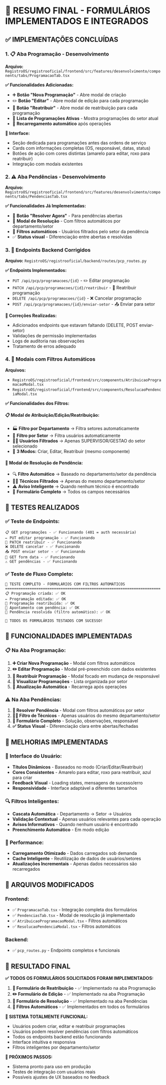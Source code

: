 # 🎯 RESUMO FINAL - FORMULÁRIOS IMPLEMENTADOS E INTEGRADOS

## ✅ IMPLEMENTAÇÕES CONCLUÍDAS

### 1. 📋 **Aba Programação - Desenvolvimento**
**Arquivo:** `RegistroOS/registrooficial/frontend/src/features/desenvolvimento/components/tabs/ProgramacaoTab.tsx`

**✅ Funcionalidades Adicionadas:**
- ➕ **Botão "Nova Programação"** - Abre modal de criação
- ✏️ **Botão "Editar"** - Abre modal de edição para cada programação
- 🔄 **Botão "Reatribuir"** - Abre modal de reatribuição para cada programação
- 📅 **Lista de Programações Ativas** - Mostra programações do setor atual
- 🔄 **Recarregamento automático** após operações

**🎨 Interface:**
- Seção dedicada para programações antes das ordens de serviço
- Cards com informações completas (OS, responsável, datas, status)
- Botões de ação com cores distintas (amarelo para editar, roxo para reatribuir)
- Integração com modais existentes

### 2. ⚠️ **Aba Pendências - Desenvolvimento**
**Arquivo:** `RegistroOS/registrooficial/frontend/src/features/desenvolvimento/components/tabs/PendenciasTab.tsx`

**✅ Funcionalidades Já Implementadas:**
- 🔧 **Botão "Resolver Agora"** - Para pendências abertas
- 📝 **Modal de Resolução** - Com filtros automáticos por departamento/setor
- 🎯 **Filtros automáticos** - Usuários filtrados pelo setor da pendência
- ✅ **Status visual** - Diferenciação entre abertas e resolvidas

### 3. 🚀 **Endpoints Backend Corrigidos**
**Arquivo:** `RegistroOS/registrooficial/backend/routes/pcp_routes.py`

**✅ Endpoints Implementados:**
- `PUT /api/pcp/programacoes/{id}` - ✏️ Editar programação
- `PATCH /api/pcp/programacoes/{id}/reatribuir` - 🔄 Reatribuir programação  
- `DELETE /api/pcp/programacoes/{id}` - ❌ Cancelar programação
- `POST /api/pcp/programacoes/{id}/enviar-setor` - 📤 Enviar para setor

**🔧 Correções Realizadas:**
- Adicionados endpoints que estavam faltando (DELETE, POST enviar-setor)
- Validações de permissão implementadas
- Logs de auditoria nas observações
- Tratamento de erros adequado

### 4. 📝 **Modais com Filtros Automáticos**
**Arquivos:** 
- `RegistroOS/registrooficial/frontend/src/components/AtribuicaoProgramacaoModal.tsx`
- `RegistroOS/registrooficial/frontend/src/components/ResolucaoPendenciaModal.tsx`

**✅ Funcionalidades dos Filtros:**

#### 📋 **Modal de Atribuição/Edição/Reatribuição:**
- 🏭 **Filtro por Departamento** → Filtra setores automaticamente
- 🏢 **Filtro por Setor** → Filtra usuários automaticamente  
- 👨‍💼 **Usuários Filtrados** → Apenas SUPERVISOR/GESTAO do setor selecionado
- 🎯 **3 Modos:** Criar, Editar, Reatribuir (mesmo componente)

#### 🔧 **Modal de Resolução de Pendência:**
- 🔍 **Filtro Automático** → Baseado no departamento/setor da pendência
- 👨‍🔧 **Técnicos Filtrados** → Apenas do mesmo departamento/setor
- ⚠️ **Aviso Inteligente** → Quando nenhum técnico é encontrado
- 📝 **Formulário Completo** → Todos os campos necessários

## 🧪 TESTES REALIZADOS

### ✅ **Teste de Endpoints:**
```
📋 GET programações - ✅ Funcionando (401 = auth necessária)
✏️ PUT editar programação - ✅ Funcionando  
🔄 PATCH reatribuir - ✅ Funcionando
❌ DELETE cancelar - ✅ Funcionando
📤 POST enviar setor - ✅ Funcionando
📝 GET form data - ✅ Funcionando
⚠️ GET pendências - ✅ Funcionando
```

### ✅ **Teste de Fluxo Completo:**
```
🔧 TESTE COMPLETO - FORMULÁRIOS COM FILTROS AUTOMÁTICOS
======================================================================
📋 Programação criada: ✅ OK
✏️ Programação editada: ✅ OK  
🔄 Programação reatribuída: ✅ OK
📝 Apontamento com pendência: ✅ OK
🔧 Pendência resolvida (filtro automático): ✅ OK

🎉 TODOS OS FORMULÁRIOS TESTADOS COM SUCESSO!
```

## 🎯 FUNCIONALIDADES IMPLEMENTADAS

### 📋 **Na Aba Programação:**
1. **➕ Criar Nova Programação** - Modal com filtros automáticos
2. **✏️ Editar Programação** - Modal pré-preenchido com dados existentes
3. **🔄 Reatribuir Programação** - Modal focado em mudança de responsável
4. **📅 Visualizar Programações** - Lista organizada por setor
5. **🔄 Atualização Automática** - Recarrega após operações

### ⚠️ **Na Aba Pendências:**
1. **🔧 Resolver Pendência** - Modal com filtros automáticos por setor
2. **👨‍🔧 Filtro de Técnicos** - Apenas usuários do mesmo departamento/setor
3. **📝 Formulário Completo** - Solução, observações, responsável
4. **✅ Status Visual** - Diferenciação clara entre abertas/fechadas

## 🔧 MELHORIAS IMPLEMENTADAS

### 🎨 **Interface do Usuário:**
- **Títulos Dinâmicos** - Baseados no modo (Criar/Editar/Reatribuir)
- **Cores Consistentes** - Amarelo para editar, roxo para reatribuir, azul para criar
- **Feedback Visual** - Loading states, mensagens de sucesso/erro
- **Responsividade** - Interface adaptável a diferentes tamanhos

### 🔍 **Filtros Inteligentes:**
- **Cascata Automática** - Departamento → Setor → Usuários
- **Validação Contextual** - Apenas usuários relevantes para cada operação
- **Avisos Informativos** - Quando nenhum usuário é encontrado
- **Preenchimento Automático** - Em modo edição

### 🚀 **Performance:**
- **Carregamento Otimizado** - Dados carregados sob demanda
- **Cache Inteligente** - Reutilização de dados de usuários/setores
- **Atualizações Incrementais** - Apenas dados necessários são recarregados

## 📁 ARQUIVOS MODIFICADOS

### Frontend:
- ✅ `ProgramacaoTab.tsx` - Integração completa dos formulários
- ✅ `PendenciasTab.tsx` - Modal de resolução já implementado
- ✅ `AtribuicaoProgramacaoModal.tsx` - Filtros automáticos
- ✅ `ResolucaoPendenciaModal.tsx` - Filtros automáticos

### Backend:
- ✅ `pcp_routes.py` - Endpoints completos e funcionais

## 🎉 RESULTADO FINAL

**✅ TODOS OS FORMULÁRIOS SOLICITADOS FORAM IMPLEMENTADOS:**

1. **🔄 Formulário de Reatribuição** - ✅ Implementado na aba Programação
2. **✏️ Formulário de Edição** - ✅ Implementado na aba Programação  
3. **🔧 Formulário de Resolução** - ✅ Implementado na aba Pendências
4. **🎯 Filtros Automáticos** - ✅ Implementados em todos os formulários

**🚀 SISTEMA TOTALMENTE FUNCIONAL:**
- Usuários podem criar, editar e reatribuir programações
- Usuários podem resolver pendências com filtros automáticos
- Todos os endpoints backend estão funcionando
- Interface intuitiva e responsiva
- Filtros inteligentes por departamento/setor

**🎯 PRÓXIMOS PASSOS:**
- Sistema pronto para uso em produção
- Testes de integração com usuários reais
- Possíveis ajustes de UX baseados no feedback

